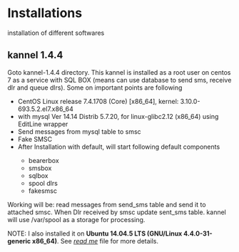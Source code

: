 # Installations
installation of different softwares

## kannel 1.4.4
Goto kannel-1.4.4 directory. This kannel is installed as a root user on centos 7 as a service with SQL BOX (means can use database to send sms, receive dlr and queue dlrs). Some on important points are following
<ul>
  <li>CentOS Linux release 7.4.1708 (Core)  [x86_64], kernel: 3.10.0-693.5.2.el7.x86_64</li>
  <li>with mysql Ver 14.14 Distrib 5.7.20, for linux-glibc2.12 (x86_64) using  EditLine wrapper</li>
  <li>Send messages from mysql table to smsc</li>
  <li>Fake SMSC</li>
  <li>After Installation with default, will start following default components</li>
  <ul>
    <li>bearerbox</li>
    <li>smsbox</li>
    <li>sqlbox</li>
    <li>spool dlrs</li>
    <li>fakesmsc</li>
  </ul>
</ul>
Working will be: read messages from send_sms table and send it to attached smsc. When Dlr received by smsc update sent_sms table. kannel will use /var/spool as a storage for processing.

NOTE: I also installed it on **Ubuntu 14.04.5 LTS (GNU/Linux 4.4.0-31-generic x86_64)**. See *[read me](kannel-1.4.4/0-readme.md)* file for more details.

